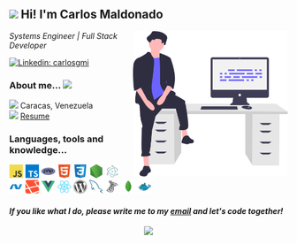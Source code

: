 <h2><img src="https://media.giphy.com/media/jUJhGiy5Hxn3Eo7us4/giphy.gif" width="70"> Hi! I'm Carlos Maldonado</h2>
<img src="https://raw.githubusercontent.com/CarlosGMI/carlosgmi/main/undraw_feeling_proud_qne1.svg" align="right" width="280" />
<p><em>Systems Engineer | Full Stack Developer</em></p>

[![Linkedin: carlosgmi](https://img.shields.io/badge/-carlosgmi-blue?style=flat-square&logo=Linkedin&logoColor=white&link=https://www.linkedin.com/in/carlosgmi/?locale=en_US)](https://www.linkedin.com/in/carlosgmi/?locale=en_US)

### About me... <img src="https://media.giphy.com/media/1r8YBxbJRG3G2Vk4j1/giphy.gif" width="60" />

<p><img src="https://media.giphy.com/media/cltM9sfMtuqdYGTknI/giphy.gif" width="30" /> Caracas, Venezuela <br> <img src="https://media.giphy.com/media/Sqlj82Xy4eZKSU9iVM/giphy.gif" width="30" /> <a href="https://drive.google.com/file/d/1XpAEPJp2abbtp9FuRjV-VEoO6lXRvNFE/view?usp=sharing" target="_blank">Resume</a></p>

### Languages, tools and knowledge...

<code><img src="https://raw.githubusercontent.com/devicons/devicon/master/icons/javascript/javascript-original.svg" width="25" /></code>
<code><img src="https://raw.githubusercontent.com/devicons/devicon/master/icons/typescript/typescript-original.svg" width="25" /></code>
<code><img src="https://raw.githubusercontent.com/devicons/devicon/master/icons/php/php-original.svg" width="25" /></code>
<code><img src="https://raw.githubusercontent.com/devicons/devicon/master/icons/html5/html5-original.svg" width="25" /></code>
<code><img src="https://raw.githubusercontent.com/devicons/devicon/master/icons/css3/css3-original.svg" width="25" /></code>
<code><img src="https://raw.githubusercontent.com/devicons/devicon/master/icons/nodejs/nodejs-original.svg" width="25" /></code>
<code><img src="https://raw.githubusercontent.com/devicons/devicon/master/icons/electron/electron-original.svg" width="25" /></code>
<code><img src="https://raw.githubusercontent.com/devicons/devicon/master/icons/dot-net/dot-net-original.svg" width="25" /></code>
<code><img src="https://raw.githubusercontent.com/devicons/devicon/master/icons/laravel/laravel-plain.svg" width="25" /></code>
<code><img src="https://raw.githubusercontent.com/devicons/devicon/master/icons/vuejs/vuejs-original.svg" width="25" /></code>
<code><img src="https://raw.githubusercontent.com/devicons/devicon/master/icons/react/react-original.svg" width="25" /></code>
<code><img src="https://raw.githubusercontent.com/devicons/devicon/master/icons/wordpress/wordpress-plain.svg" width="25" /></code>
<code><img src="https://raw.githubusercontent.com/devicons/devicon/master/icons/mysql/mysql-original.svg" width="25" /></code>
<code><img src="https://raw.githubusercontent.com/devicons/devicon/master/icons/microsoftsqlserver/microsoftsqlserver-plain.svg" width="25" /></code>
<code><img src="https://raw.githubusercontent.com/devicons/devicon/master/icons/mongodb/mongodb-original.svg" width="25" /></code>
<code><img src="https://raw.githubusercontent.com/devicons/devicon/master/icons/docker/docker-original.svg" width="25" /></code>

#### <em> If you like what I do, please write me to my <a href="mailto:maldonadocgi@gmail.com">email</a> and let's code together! </em>
<p align="center"><img src="https://media.giphy.com/media/PhHppXqAqc6uOd6y4X/giphy.gif" width="100" /></p>

